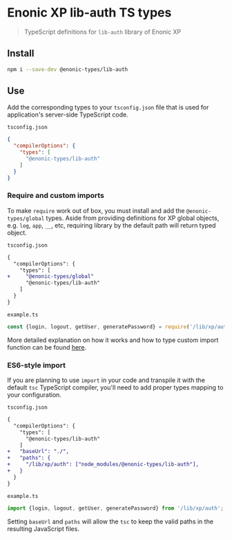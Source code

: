 # Enonic XP lib-auth TS types

> TypeScript definitions for `lib-auth` library of Enonic XP

## Install

```bash
npm i --save-dev @enonic-types/lib-auth
```

## Use

Add the corresponding types to your `tsconfig.json` file that is used for application's server-side TypeScript code.

`tsconfig.json`

```json
{
  "compilerOptions": {
    "types": [
      "@enonic-types/lib-auth"
    ]
  }
}
```

### Require and custom imports

To make `require` work out of box, you must install and add the `@enonic-types/global` types. Aside from providing definitions for XP global
objects, e.g. `log`, `app`, `__`, etc, requiring library by the default path will return typed object.

`tsconfig.json`

```diff
{
  "compilerOptions": {
    "types": [
+     "@enonic-types/global"
      "@enonic-types/lib-auth"
    ]
  }
}
```

`example.ts`

```ts
const {login, logout, getUser, generatePassword} = require('/lib/xp/auth');
```

More detailed explanation on how it works and how to type custom import function can be
found [here](https://github.com/enonic/xp/tree/master/modules/lib/typescript/README.md).

### ES6-style import

If you are planning to use `import` in your code and transpile it with the default `tsc` TypeScript compiler, you'll need to add proper
types mapping to your configuration.

`tsconfig.json`

```diff
{
  "compilerOptions": {
    "types": [
      "@enonic-types/lib-auth"
    ]
+   "baseUrl": "./",
+   "paths": {
+     "/lib/xp/auth": ["node_modules/@enonic-types/lib-auth"],
+   }
  }
}
```

`example.ts`

```ts
import {login, logout, getUser, generatePassword} from '/lib/xp/auth';
```

Setting `baseUrl` and `paths` will allow the `tsc` to keep the valid paths in the resulting JavaScript files.
